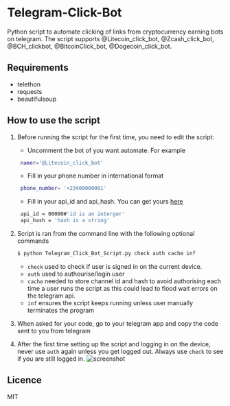 # Telegram-Click-Bot
Python script to automate clicking of links from cryptocurrency earning bots on telegram.
The script supports @Litecoin_click_bot, @Zcash_click_bot, @BCH_clickbot, @BitcoinClick_bot, @Dogecoin_click_bot.


## Requirements
* telethon
* requests
* beautifulsoup

## How to use the script
1. Before running the script for the first time, you need to edit the script:
   - Uncomment the bot of you want automate. For example
   ```sh
    namer='@Litecoin_click_bot'
   ```

      - Fill in your phone number in international format
   ```sh
    phone_number= '+23400000001'
   ```
      - Fill in your api_id and api_hash. You can get yours [ here ](https://core.telegram.org/api/obtaining_api_id)
   ```sh
    api_id = 00000#'id is an interger'
    api_hash = 'hash is a string'
   ```
2. Script is ran from the command line with the following optional commands
   ```sh
   $ python Telegram_Click_Bot_Script.py check auth cache inf
   ```
      * `check` used to check if user is signed in on the current device.
      * `auth` used to authourise/login user
      * `cache` needed to store channel id and hash to avoid authorising each time a user runs the script as this could lead to flood wait errors on the telegram api.
      * `inf` ensures the script keeps running unless user manually terminates the program
3. When asked for your code, go to your telegram app and copy the code sent to you from telegram
4. After the first time setting up the script and logging in on the device, never use `auth` again unless you get logged out. Always use `check` to see if you are still logged in.
![screenshot](https://github.com/yande-eghosa/Telegram-Click-Bot/raw/master/IMG-20201127-WA0025.jpg)
## Licence
MIT
